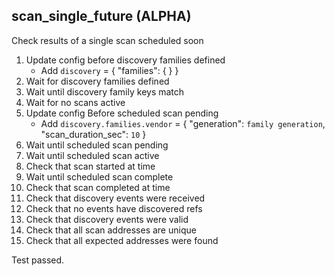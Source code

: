 
## scan_single_future (ALPHA)

Check results of a single scan scheduled soon

1. Update config before discovery families defined
    * Add `discovery` = { "families": {  } }
1. Wait for discovery families defined
1. Wait until discovery family keys match
1. Wait for no scans active
1. Update config Before scheduled scan pending
    * Add `discovery.families.vendor` = { "generation": `family generation`, "scan_duration_sec": `10` }
1. Wait until scheduled scan pending
1. Wait until scheduled scan active
1. Check that scan started at time
1. Wait until scheduled scan complete
1. Check that scan completed at time
1. Check that discovery events were received
1. Check that no events have discovered refs
1. Check that discovery events were valid
1. Check that all scan addresses are unique
1. Check that all expected addresses were found

Test passed.
